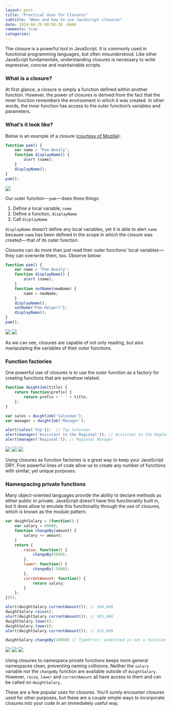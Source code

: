 ```yaml
---
layout: post
title: "Practical Uses for Closures"
subtitle: "When and how to use JavaScript closures"
date: 2014-04-29 00:58:30 -0400
comments: true
categories: 
---
```


The closure is a powerful tool in JavaScript. It is commonly used in functional programming languages, but often misunderstood. Like other JavaScript fundamentals, understanding closures is necessary to write expressive, concise and maintainable scripts.

### What is a closure?

At first glance, a closure is simply a function defined within another function. However, the power of closures is derived from the fact that the inner function remembers the environment in which it was created. In other words, the inner function has access to the outer function’s variables and parameters.

### What’s it look like?

Below is an example of a closure ([courtesy of Mozilla](https://developer.mozilla.org/en-US/docs/Web/JavaScript/Guide/Closures)):

```javascript
function pam() {
    var name = "Pam Beesly";
    function displayName() {
        alert (name);
    }
    displayName(); 
}
pam();
```

![](https://d262ilb51hltx0.cloudfront.net/max/800/1*fW56jkMiYfLxUUlf2L5Opw.png)

Our outer function — `pam` — does three things:

1. Define a local variable, `name`
2. Define a function, `displayName`
3. Call `displayName`

`displayName` doesn’t define any local variables, yet it is able to alert `name` because `name` has been defined in the scope in which the closure was created — that of its outer function.

Closures can do more than just read their outer functions’ local variables — they can overwrite them, too. Observe below:

```javascript
function pam() {
    var name = "Pam Beesly";
    function displayName() {
        alert (name);
    }
    function setName(newName) {
        name = newName;
    }
    displayName();
    setName("Pam Halpert");
    displayName();
}
pam();
```

![](https://d262ilb51hltx0.cloudfront.net/max/800/1*fW56jkMiYfLxUUlf2L5Opw.png)
![](https://d262ilb51hltx0.cloudfront.net/max/800/1*NhY_TLbjc_hbkbYSG6viCw.png)

As we can see, closures are capable of not only reading, but also manipulating the variables of their outer functions.

### Function factories

One powerful use of closures is to use the outer function as a factory for creating functions that are somehow related.

```javascript
function dwightJob(title) {
    return function(prefix) {
        return prefix + ' ' + title;
    };
}

var sales = dwightJob('Salesman');
var manager = dwightJob('Manager');

alert(sales('Top'));  // Top Salesman
alert(manager('Assistant to the Regional')); // Assistant to the Regional Manager
alert(manager('Regional')); // Regional Manager
```
![](https://d262ilb51hltx0.cloudfront.net/max/800/1*REtr4VND2YHsaeYQJ2uvBg.png)
![](https://d262ilb51hltx0.cloudfront.net/max/800/1*wMfr6N2kgKBLRIg6H4NqFw.png)
![](https://d262ilb51hltx0.cloudfront.net/max/800/1*_n7y7VVae0GGiQuWQMNAUw.png)

Using closures as function factories is a great way to keep your JavaScript DRY. Five powerful lines of code allow us to create any number of functions with similar, yet unique purposes.

### Namespacing private functions

Many object-oriented languages provide the ability to declare methods as either public or private. JavaScript doesn’t have this functionality built in, but it does allow to emulate this functionality through the use of closures, which is known as the module pattern.

```javascript
var dwightSalary = (function() {
    var salary = 60000;
    function changeBy(amount) {
        salary += amount;
    }
    return {
        raise: function() {
            changeBy(5000);
        },
        lower: function() {
            changeBy(-5000);
        },
        currentAmount: function() {
            return salary;
        }
    }; 
})();

alert(dwightSalary.currentAmount()); // $60,000
dwightSalary.raise();
alert(dwightSalary.currentAmount()); // $65,000
dwightSalary.lower();
dwightSalary.lower();
alert(dwightSalary.currentAmount()); // $55,000

dwightSalary.changeBy(10000) // TypeError: undefined is not a function
```

![](https://d262ilb51hltx0.cloudfront.net/max/800/1*qtX91lbv8K1--9UD52oVEQ.png)
![](https://d262ilb51hltx0.cloudfront.net/max/800/1*xuRESkZzYESnfTcnNgenPQ.png)
![](https://d262ilb51hltx0.cloudfront.net/max/800/1*yneAbAbtw8cPkOq6Z4Yj5w.png)

Using closures to namespace private functions keeps more general namespaces clean, preventing naming collisions. Neither the `salary` variable nor the `changeBy` function are available outside of `dwightSalary`. However, `raise`, `lower` and `currentAmount` all have access to them and can be called on `dwightSalary`.

These are a few popular uses for closures. You’ll surely encounter closures used for other purposes, but these are a couple simple ways to incorporate closures into your code in an immediately useful way.